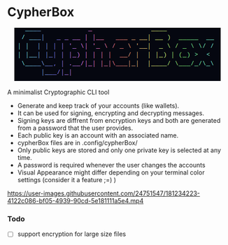 # CypherBox

<p align="center">
<img src="./logo.png" class="center"></p>
</p>

A minimalist Cryptographic CLI tool

- Generate and keep track of your accounts (like wallets).
- It can be used for signing, encrypting and decrypting messages.
- Signing keys are diffrent from encryption keys and both are generated from a password that the user provides.
- Each public key is an account with an associated name.
- cypherBox files are in .config/cypherBox/
- Only public keys are stored and only one private key is selected at any time.
- A password is required whenever the user changes the accounts
- Visual Appearance might differ depending on your terminal color settings (consider it a feature ;=) )


https://user-images.githubusercontent.com/24751547/181234223-4122c086-bf05-4939-90cd-5e181111a5e4.mp4

### Todo

- [ ] support encryption for large size files
